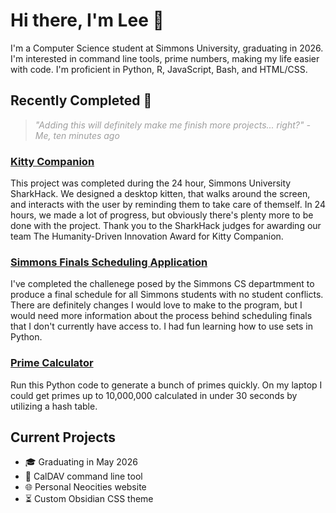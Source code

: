 # Hi there, I'm Lee 👋

I'm a Computer Science student at Simmons University, graduating in 2026. I'm interested in command line tools, prime numbers, making my life easier with code. I'm proficient in Python, R, JavaScript, Bash, and HTML/CSS.

## Recently Completed 🎉

<div style="opacity: 60%;">

> *"Adding this will definitely make me finish more projects... right?" - Me, ten minutes ago*

</div>

### [Kitty Companion](https://github.com/leekcummings/kitty-companion)

This project was completed during the 24 hour, Simmons University SharkHack. We designed a desktop kitten, that walks around the screen, and interacts with the user by reminding them to take care of themself. In 24 hours, we made a lot of progress, but obviously there's plenty more to be done with the project. Thank you to the SharkHack judges for awarding our team The Humanity-Driven Innovation Award for Kitty Companion.

### [Simmons Finals Scheduling Application](https://github.com/leekcummings/finals-scheduler)

I've completed the challenege posed by the Simmons CS departmment to produce a final schedule for all Simmons students with no student conflicts. There are definitely changes I would love to make to the program, but I would need more information about the process behind scheduling finals that I don't currently have access to. I had fun learning how to use sets in Python.

### [Prime Calculator](https://github.com/leekcummings/prime-calculator)

Run this Python code to generate a bunch of primes quickly. On my laptop I could get primes up to 10,000,000 calculated in under 30 seconds by utilizing a hash table.

## Current Projects

  - 🎓 Graduating in May 2026
  - 📅 CalDAV command line tool
  - 🌐 Personal Neocities website
  - ⏳ Custom Obsidian CSS theme
